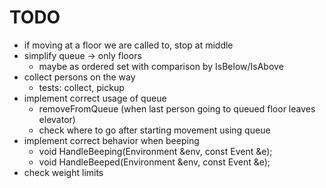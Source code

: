 # TODO
- if moving at a floor we are called to, stop at middle
- simplify queue -> only floors
	- maybe as ordered set with comparison by IsBelow/IsAbove
- collect persons on the way
	- tests: collect, pickup
- implement correct usage of queue
	- removeFromQueue (when last person going to queued floor leaves elevator)
	- check where to go after starting movement using queue
- implement correct behavior when beeping
	- void HandleBeeping(Environment &env, const Event &e);
	- void HandleBeeped(Environment &env, const Event &e);
- check weight limits